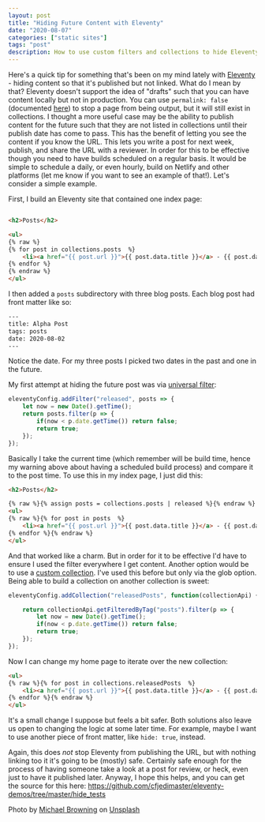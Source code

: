 ```yaml
---
layout: post
title: "Hiding Future Content with Eleventy"
date: "2020-08-07"
categories: ["static sites"]
tags: "post"
description: How to use custom filters and collections to hide Eleventy content for the future.
---
```


Here's a quick tip for something that's been on my mind lately with [Eleventy](https://www.11ty.dev) - hiding content so that it's published but not linked. What do I mean by that? Eleventy doesn't support the idea of "drafts" such that you can have content locally but not in production. You can use `permalink: false` (documented [here](https://www.11ty.dev/docs/permalinks/#disable-templating-in-permalinks)) to stop a page from being output, but it will still exist in collections. I thought a more useful case may be the ability to publish content for the future such that they are not listed in collections until their publish date has come to pass. This has the benefit of letting you see the content if you know the URL. This lets you write a post for next week, publish, and share the URL with a reviewer. In order for this to be effective though you need to have builds scheduled on a regular basis. It would be simple to schedule a daily, or even hourly, build on Netlify and other platforms (let me know if you want to see an example of that!). Let's consider a simple example.

First, I build an Eleventy site that contained one index page:

```html

<h2>Posts</h2>

<ul>
{% raw %}
{% for post in collections.posts  %}
	<li><a href="{{ post.url }}">{{ post.data.title }}</a> - {{ post.date }}</li>
{% endfor %}
{% endraw %}
</ul>
```

I then added a `posts` subdirectory with three blog posts. Each blog post had front matter like so:

```html
---
title: Alpha Post
tags: posts
date: 2020-08-02
---
```

Notice the date. For my three posts I picked two dates in the past and one in the future. 

My first attempt at hiding the future post was via [universal filter](https://www.11ty.dev/docs/filters/#universal-filters):

```js
eleventyConfig.addFilter("released", posts => {
	let now = new Date().getTime();
	return posts.filter(p => {
		if(now < p.date.getTime()) return false;
		return true;
	});
});
```

Basically I take the current time (which remember will be build time, hence my warning above about having a scheduled build process) and compare it to the post time. To use this in my index page, I just did this:

```html
<h2>Posts</h2>

{% raw %}{% assign posts = collections.posts | released %}{% endraw %}
<ul>
{% raw %}{% for post in posts  %}
	<li><a href="{{ post.url }}">{{ post.data.title }}</a> - {{ post.date }}</li>
{% endfor %}{% endraw %}
</ul>
```

And that worked like a charm. But in order for it to be effective I'd have to ensure I used the filter everywhere I get content. Another option would be to use a [custom collection](https://www.11ty.dev/docs/collections/). I've used this before but only via the glob option. Being able to build a collection on another collection is sweet:

```js
eleventyConfig.addCollection("releasedPosts", function(collectionApi) {

	return collectionApi.getFilteredByTag("posts").filter(p => {
		let now = new Date().getTime();
		if(now < p.date.getTime()) return false;
		return true;
	});
});
```

Now I can change my home page to iterate over the new collection:

```html
<ul>
{% raw %}{% for post in collections.releasedPosts  %}
	<li><a href="{{ post.url }}">{{ post.data.title }}</a> - {{ post.date }}</li>
{% endfor %}{% endraw %}
</ul>
```

It's a small change I suppose but feels a bit safer. Both solutions also leave us open to changing the logic at some later time. For example, maybe I want to use another piece of front matter, like `hide: true`, instead. 

Again, this does *not* stop Eleventy from publishing the URL, but with nothing linking too it it's going to be (mostly) safe. Certainly safe enough for the process of having someone take a look at a post for review, or heck, even just to have it published later. Anyway, I hope this helps, and you can get the source for this here: <https://github.com/cfjedimaster/eleventy-demos/tree/master/hide_tests>

<span>Photo by <a href="https://unsplash.com/@michaelwb?utm_source=unsplash&amp;utm_medium=referral&amp;utm_content=creditCopyText">Michael Browning</a> on <a href="https://unsplash.com/s/photos/hidden?utm_source=unsplash&amp;utm_medium=referral&amp;utm_content=creditCopyText">Unsplash</a></span>